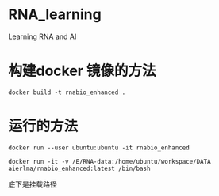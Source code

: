 # RNA_learning

Learning RNA and AI

# 构建docker 镜像的方法

```
docker build -t rnabio_enhanced .
```

# 运行的方法

```
docker run --user ubuntu:ubuntu -it rnabio_enhanced
```

```
docker run -it -v /E/RNA-data:/home/ubuntu/workspace/DATA aierlma/rnabio_enhanced:latest /bin/bash
```

底下是挂载路径
